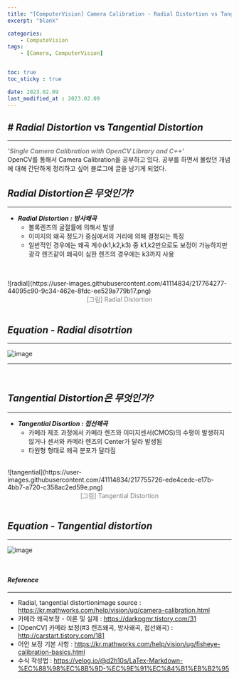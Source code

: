 ```yaml
---
title: "[ComputerVision] Camera Calibration - Radial Distortion vs Tangential Distortion"
excerpt: "blank"

categories:
    - ComputeVision
tags:
    - [Camera, ComputerVision]


toc: true
toc_sticky : true

date: 2023.02.09
last_modified_at : 2023.02.09
---
```

## ***#*** ***Radial Distortion*** vs ***Tangential Distortion***
---
<span style="color:gray">***'Single Camera Calibration with OpenCV Library and C++'***</span><br>
OpenCV를 통해서 Camera Calibration을 공부하고 있다.
공부를 하면서 몰랐던 개념에 대해 간단하게 정리하고 싶어 블로그에 글을 남기게 되었다.
<br>

## ***Radial Distortion은 무엇인가?***
---

* ***Radial Distortion : 방사왜곡***
    * 볼록렌즈의 굴절률에 의해서 발생
    * 이미지의 왜곡 정도가 중심에서의 거리에 의해 결정되는 특징
    * 일반적인 경우에는 왜곡 계수(k1,k2,k3) 중 k1,k2만으로도 보정이 가능하지만 광각 렌즈같이 왜곡이 심한 렌즈의 경우에는 k3까지 사용
<br>


<br>
![radial](https://user-images.githubusercontent.com/41114834/217764277-44095c90-9c34-462e-8fdc-ee529a779b17.png)
<br>
    <center><span style="color:gray">[그림] Radial Distortion</span></center><br>

## ***Equation - Radial disotrtion***
-----
![image](https://user-images.githubusercontent.com/41114834/217772441-d629c031-8a96-4c1a-a750-ee9a50418f76.png)


---

<br>

## ***Tangential Distortion은 무엇인가?***
---
* ***Tangential Disortion : 접선왜곡***
    * 카메라 제조 과정에서 카메라 렌즈와 이미지센서(CMOS)의 수평이 발생하지 않거나 센서와 카메라 렌즈의 Center가 달라 발생됨
    * 타원형 형태로 왜곡 분포가 달라짐


<br>
![tangential](https://user-images.githubusercontent.com/41114834/217755726-ede4cedc-e17b-4bb7-a720-c358ac2ed59e.png)
<br>
    <center><span style="color:gray">[그림] Tangential Distortion</span></center>
  <br>

## ***Equation - Tangential distortion***
---
![image](https://user-images.githubusercontent.com/41114834/217772585-154688bc-1767-449c-baec-ce16adbb4bc9.png)


 

<br>
   
#### ***Reference***
---
* Radial, tangential distortionimage source : https://kr.mathworks.com/help/vision/ug/camera-calibration.html
* 카메라 왜곡보정 - 이론 및 실제 : https://darkpgmr.tistory.com/31
* [OpenCV] 카메라 보정(#3 렌즈왜곡, 방사왜곡, 접선왜곡) : http://carstart.tistory.com/181
* 어안 보정 기본 사항 : https://kr.mathworks.com/help/vision/ug/fisheye-calibration-basics.html
* 수식 작성법 : https://velog.io/@d2h10s/LaTex-Markdown-%EC%88%98%EC%8B%9D-%EC%9E%91%EC%84%B1%EB%B2%95